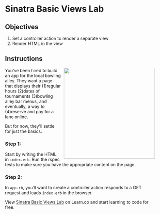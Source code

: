 # Sinatra Basic Views Lab

## Objectives

1. Set a controller action to render a separate view
2. Render HTML in the view

## Instructions

<img src="https://s3.amazonaws.com/learn-verified/bowling.gif" hspace="10" align="right" width="300px">

You've been hired to build an app for the local bowling alley. They want a page that displays their
(1)regular hours
(2)dates of tournaments
(3)bowling alley bar menus, and eventually, a way to
(4)reserve and pay for a lane online.

But for now, they'll settle for just the basics.

### Step 1:

Start by writing the HTML in `index.erb`. Run the rspec tests to make sure you have the appropriate content on the page.

### Step 2:

In `app.rb`, you'll want to create a controller action responds to a GET request and loads `index.erb` in the browser.
<p data-visibility='hidden'>View <a href='https://learn.co/lessons/sinatra-basic-views-lab' title='Sinatra Basic Views Lab'>Sinatra Basic Views Lab</a> on Learn.co and start learning to code for free.</p>
